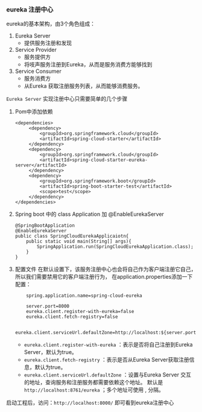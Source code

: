 ### eureka 注册中心

eureka的基本架构，由3个角色组成：
1. Eureka Server
    * 提供服务注册和发现
2. Service Provider
    * 服务提供方
    * 将吱声服务注册到Eureka，从而是服务消费方能够找到
3. Service Consumer
    * 服务消费方
    * 从Eureka 获取注册服务列表，从而能够消费服务。

`Eureka Server` 实现注册中心只需要简单的几个步骤
1. Pom中添加依赖

   ```
   <dependencies>
        <dependency>
            <groupId>org.springframework.cloud</groupId>
            <artifactId>spring-cloud-starter</artifactId>
        </dependency>
        <dependency>
            <groupId>org.springframework.cloud</groupId>
            <artifactId>spring-cloud-starter-eureka-server</artifactId>
        </dependency>
        <dependency>
            <groupId>org.springframework.boot</groupId>
            <artifactId>spring-boot-starter-test</artifactId>
            <scope>test</scope>
        </dependency>
   </dependencies>
   ```
2. Spring boot 中的 class Application 加 @EnableEurekaServer
    ```
    @SpringBootApplication
    @EnableEurekaServer
    public class SpringCloudEurekaApplicaiotn{
        public static void main(String[] args){
            SpringApplication.run(SpringCloudEurekaApplication.class);
        }
    }
    ```
    
3. 配置文件
    在默认设置下，该服务注册中心也会将自己作为客户端注册它自己，所以我们需要禁用它的客户端注册行为，   在application.properties添加一下配置：
    ```
        spring.application.name=spring-cloud-eureka
        
        server.port=8000
        eureka.client.register-with-eureka=false
        eureka.client.fetch-registry=false
        
        eureka.client.serviceUrl.defaultZone=http://localhost:${server.port}/eureka/

    ```
    
    * `eureka.client.register-with-eureka` ：表示是否将自己注册到Eureka Server，默认为true。
    * `eureka.client.fetch-registry` ：表示是否从Eureka Server获取注册信息，默认为true。
    * `eureka.client.serviceUrl.defaultZone` ：设置与Eureka Server 交互的地址，查询服务和注册服务都需要依赖这个地址。  默认是`http://localhost:8761/eureka` ；多个地址可使用 , 分隔。

启动工程后，访问：`http://localhost:8000/` 即可看到eureka注册中心 